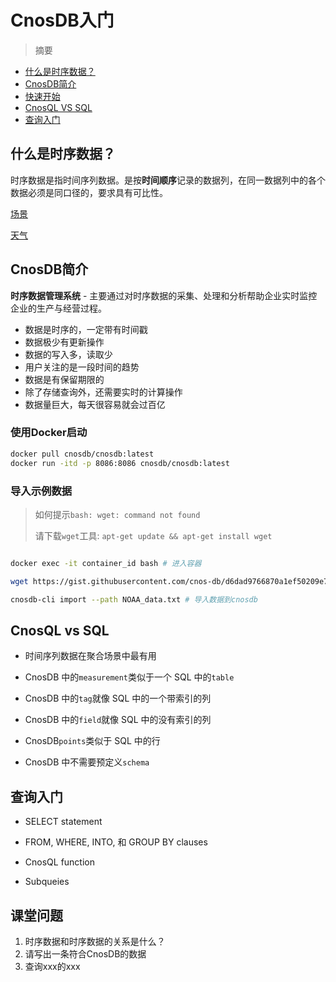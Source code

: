 # CnosDB入门

> 摘要

- [什么是时序数据？](#什么是时序数据)
- [CnosDB简介](#cnosdb简介)
- [快速开始](#快速开始)
- [CnosQL VS SQL](#cnosql-vs-sql)
- [查询入门](#查询入门)

## 什么是时序数据？

时序数据是指时间序列数据。是按**时间顺序**记录的数据列，在同一数据列中的各个数据必须是同口径的，要求具有可比性。

[场景](https://www.cnosdb.com)

[天气](https://weathernew.pae.baidu.com/weathernew/pc?query=%E5%8C%97%E4%BA%AC%E5%A4%A9%E6%B0%94&srcid=4982)

## CnosDB简介

**时序数据管理系统** - 主要通过对时序数据的采集、处理和分析帮助企业实时监控企业的生产与经营过程。

- 数据是时序的，一定带有时间戳
- 数据极少有更新操作
- 数据的写入多，读取少
- 用户关注的是一段时间的趋势
- 数据是有保留期限的
- 除了存储查询外，还需要实时的计算操作
- 数据量巨大，每天很容易就会过百亿

### 使用Docker启动

```bash
docker pull cnosdb/cnosdb:latest
docker run -itd -p 8086:8086 cnosdb/cnosdb:latest
```

### 导入示例数据
> 如何提示`bash: wget: command not found`
>
> 请下载`wget`工具: `apt-get update && apt-get install wget`
```bash

docker exec -it container_id bash # 进入容器

wget https://gist.githubusercontent.com/cnos-db/d6dad9766870a1ef50209e73d178e4d0/raw/a2ac4e57a43f68f9f2d5cacb0af15e45e8c5d4e6/NOAA_data.txt

cnosdb-cli import --path NOAA_data.txt # 导入数据到cnosdb

```

## CnosQL vs SQL

- 时间序列数据在聚合场景中最有用

- CnosDB 中的`measurement`类似于一个 SQL 中的`table`

- CnosDB 中的`tag`就像 SQL 中的一个带索引的列

- CnosDB 中的`field`就像 SQL 中的没有索引的列

- CnosDB`points`类似于 SQL 中的行

- CnosDB 中不需要预定义`schema`

## 查询入门


  - SELECT statement

  - FROM, WHERE, INTO, 和 GROUP BY clauses

  - CnosQL function

  - Subqueies


## 课堂问题

1. 时序数据和时序数据的关系是什么？
2. 请写出一条符合CnosDB的数据
3. 查询xxx的xxx